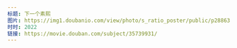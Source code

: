 ```yaml
---
标题: 下一个素熙
图片: https://img1.doubanio.com/view/photo/s_ratio_poster/public/p2886381049.jpg
时时: 2022
链接: https://movie.douban.com/subject/35739931/
---
```

